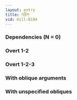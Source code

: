 ```yaml
---
layout: entry
title: འཁྲོག་
vid: Hill:0194
---
```

### Dependencies (N = 0)


### Overt 1-2


### Overt 1-2-3


### With oblique arguments


### With unspecified obliques
